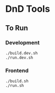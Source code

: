 # DnD Tools

## To Run

### Development

```
./build.dev.sh
./run.dev.sh
```

### Frontend

```
./build.sh
./run.sh
```
